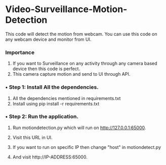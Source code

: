 # Video-Surveillance-Motion-Detection
This code will detect the motion from webcam. You can use this code on any webcam device and monitor from UI.

### Importance
1.  If you want to Surveillance on any activity through any camera based device then this code is perfect.
2.  This camera capture motion and send to UI through API.


### •   Step 1: Install All the dependencies.

1.  All the dependencies mentioned in requirements.txt
2.  Install using pip install -r requirements.txt

### •   Step 2: Run the application.

1.  Run motiondetection.py which will run on http://127.0.0.1:65000.
2.  Visit this URL in UI.

3.  If you want to run on specific IP then change "host" in motiondetect.py
4.  And visit http://IP-ADDRESS:65000.
